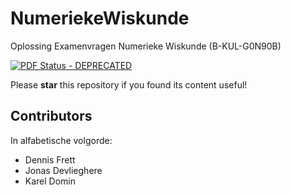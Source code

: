 NumeriekeWiskunde
=================

Oplossing Examenvragen Numerieke Wiskunde (B-KUL-G0N90B)

[![PDF Status - DEPRECATED](https://www.sharelatex.com/github/repos/KULeuven-CS/NumeriekeWiskunde/builds/latest/badge.svg)](https://www.sharelatex.com/github/repos/KULeuven-CS/NumeriekeWiskunde/builds/latest/output.pdf)

Please **star** this repository if you found its content useful!

## Contributors

In alfabetische volgorde:

  - Dennis Frett
  - Jonas Devlieghere
  - Karel Domin
